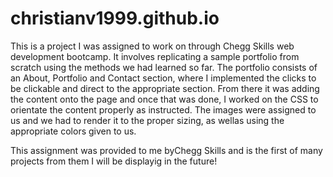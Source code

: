 # christianv1999.github.io

This is a project I was assigned to work on through Chegg Skills web development bootcamp. It involves replicating a sample portfolio from scratch using the methods we had learned so far. The portfolio consists of an About, Portfolio and Contact section, where I implemented the clicks to be clickable and direct to the appropriate section. From there it was adding the content onto the page and once that was done, I worked on the CSS to orientate the content properly as instructed. The images were assigned to us and we had to render it to the proper sizing, as wellas using the appropriate colors given to us.

This assignment was provided to me byChegg Skills and is the first of many projects from them I will be displayig in the future!

